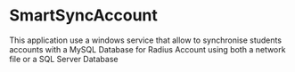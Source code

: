 # SmartSyncAccount
This application use a windows service that allow to synchronise students accounts with a MySQL Database for Radius Account using both a network file or a SQL Server Database

